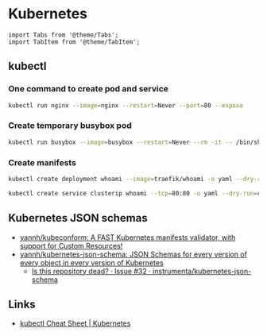 # Kubernetes

```mdx-code-block
import Tabs from '@theme/Tabs';
import TabItem from '@theme/TabItem';
```

## kubectl

### One command to create pod and service

```bash
kubectl run nginx --image=nginx --restart=Never --port=80 --expose
```

### Create temporary busybox pod

```bash
kubectl run busybox --image=busybox --restart=Never --rm -it -- /bin/sh
```

### Create manifests

<Tabs>
  <TabItem value="Deployment" default>

```bash
kubectl create deployment whoami --image=traefik/whoami -o yaml --dry-run=client
```

  </TabItem>
  <TabItem value="Service">

```bash
kubectl create service clusterip whoami --tcp=80:80 -o yaml --dry-run=client
```

  </TabItem>
</Tabs>

## Kubernetes JSON schemas

- [yannh/kubeconform: A FAST Kubernetes manifests validator, with support for Custom Resources!](https://github.com/yannh/kubeconform)
- [yannh/kubernetes-json-schema: JSON Schemas for every version of every object in every version of Kubernetes](https://github.com/yannh/kubernetes-json-schema/)
  - [Is this repository dead? · Issue #32 · instrumenta/kubernetes-json-schema](https://github.com/instrumenta/kubernetes-json-schema/issues/32)

## Links

- [kubectl Cheat Sheet | Kubernetes](https://kubernetes.io/docs/reference/kubectl/cheatsheet/)
